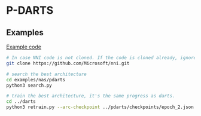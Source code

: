 # P-DARTS

## Examples

[Example code](https://github.com/microsoft/nni/tree/master/examples/nas/pdarts)

```bash
# In case NNI code is not cloned. If the code is cloned already, ignore this line and enter code folder.
git clone https://github.com/Microsoft/nni.git

# search the best architecture
cd examples/nas/pdarts
python3 search.py

# train the best architecture, it's the same progress as darts.
cd ../darts
python3 retrain.py --arc-checkpoint ../pdarts/checkpoints/epoch_2.json
```
